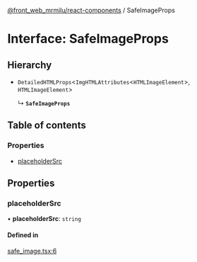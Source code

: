 [@front_web_mrmilu/react-components](../ReactComponents.md) / SafeImageProps

# Interface: SafeImageProps

## Hierarchy

- `DetailedHTMLProps`<`ImgHTMLAttributes`<`HTMLImageElement`\>, `HTMLImageElement`\>

  ↳ **`SafeImageProps`**

## Table of contents

### Properties

- [placeholderSrc](SafeImageProps.md#placeholdersrc)

## Properties

### placeholderSrc

• **placeholderSrc**: `string`

#### Defined in

[safe_image.tsx:6](https://github.com/mrmilu/front_web_mrmilu/blob/f39c3e6/packages/react_components/src/safe_image.tsx#L6)
